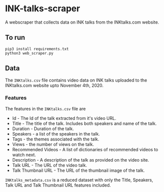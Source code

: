 # INK-talks-scraper

A webscraper that collects data on INK talks from the INKtalks.com website.

## To run
```
pip3 install requirements.txt
python3 web_scraper.py
```

## Data
The ```INKtalks.csv``` file contains video data on INK talks uploaded to the INKtalks.com website upto November 4th, 2020.

### Features
The features in the ```INKtalks.csv``` file are
* Id - The Id of the talk extracted from it's video URL.
* Title - The title of the talk. Includes both speakers and name of the talk.
* Duration - Duration of the talk.
* Speakers - a list of the speakers in the talk.
* Tags - the themes associated with the talk.
* Views - the number of views on the talk.
* Recommended Videos - A list of dictionaries of recommended videos to watch next.
* Description - A description of the talk as provided on the video site.
* Talk URL - The URL of the video talk.
* Talk Thumbnail URL - The URL of the thumbnail image of the talk.

```INKtalks_metadata.csv``` is a reduced dataset with only the Title, Speakers, Talk URL and Talk Thumbnail URL features included.
